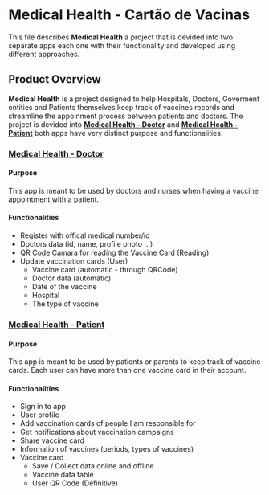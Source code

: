 # Medical Health - Cartão de Vacinas

This file describes **Medical Health** a project that is devided into two separate apps each one with their functionality and developed using different approaches.

## Product Overview

**Medical Health** is a project designed to help Hospitals, Doctors, Goverment entities and Patients themselves keep track of vaccines records and streamline the appoinment process between patients and doctors. The project is devided into [**Medical Health - Doctor**](https://github.com/blackbelt-cda/MedicalHealth-Doctor) and [**Medical Health - Patient**](https://github.com/blackbelt-cda/MedicalHealth-Patient) both apps have very distinct purpose and functionalities.

### [Medical Health - Doctor](https://github.com/blackbelt-cda/MedicalHealth-Doctor)

#### Purpose
This app is meant to be used by doctors and nurses when having a vaccine appointment with a patient. 

#### Functionalities

* Register with offical medical number/id
* Doctors data (id, name, profile photo ...)
* QR Code Camara for reading the Vaccine Card (Reading)
* Update vaccination cards (User)
  * Vaccine card (automatic - through QRCode)
  * Doctor data (automatic)
  * Date of the vaccine
  * Hospital
  * The type of vaccine

### [Medical Health - Patient](https://github.com/blackbelt-cda/MedicalHealth-Patient)

#### Purpose
This app is meant to be used by patients or parents to keep track of vaccine cards. Each user can have more than one vaccine card in their account.

#### Functionalities

* Sign in to app
* User profile
* Add vaccination cards of people I am responsible for
* Get notifications about vaccination campaigns
* Share vaccine card
* Information of vaccines (periods, types of vaccines)
* Vaccine card  
  * Save / Collect data online and offline
  * Vaccine data table
  * User QR Code (Definitive)




